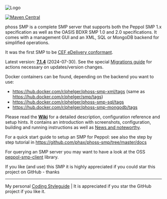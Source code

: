 ![Logo](https://github.com/phax/phoss-smp/blob/master/docs/logo/phoss-smp-272-100.png)

[![Maven Central](https://maven-badges.herokuapp.com/maven-central/com.helger/phoss-smp-parent-pom/badge.svg)](https://maven-badges.herokuapp.com/maven-central/com.helger/phoss-smp-parent-pom) 

phoss SMP is a complete SMP server that supports both the Peppol SMP 1.x specification as well as the OASIS BDXR SMP 1.0 and 2.0 specifications.
It comes with a management GUI and an XML, SQL or MongoDB backend for simplified operations.  

It was the first SMP to be [CEF eDelivery conformant](https://ec.europa.eu/digital-building-blocks/wikis/display/DIGITAL/OASIS+SMP+conformant+solutions).

Latest version: **[7.1.4](https://github.com/phax/phoss-smp/releases/tag/phoss-smp-parent-pom-7.1.4)** (2024-07-30).
See the special [Migrations guide](https://github.com/phax/phoss-smp/wiki/Migrations) for actions necessary on updates/version changes.

Docker containers can be found, depending on the backend you want to use:
* https://hub.docker.com/r/phelger/phoss-smp-xml/tags (same as https://hub.docker.com/r/phelger/smp/tags)
* https://hub.docker.com/r/phelger/phoss-smp-sql/tags
* https://hub.docker.com/r/phelger/phoss-smp-mongodb/tags

Please read the **[Wiki](https://github.com/phax/phoss-smp/wiki)** for a detailed description, configuration reference and setup hints. It contains an introduction with screenshots, configuration, building and running instructions as well as [News and noteworthy](https://github.com/phax/phoss-smp/wiki/News-and-noteworthy).

For a quick start guide to setup an SMP for Peppol: see also the step by step tutorial in https://github.com/phax/phoss-smp/tree/master/docs

For querying an SMP server you may want to have a look at the OSS [peppol-smp-client](https://github.com/phax/peppol-commons/) library.

If you like (and use) this SMP it is highly appreciated if you could star this project on GitHub - thanks

---

My personal [Coding Styleguide](https://github.com/phax/meta/blob/master/CodingStyleguide.md) |
It is appreciated if you star the GitHub project if you like it.
